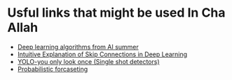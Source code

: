 
# Usful links that might be used In Cha Allah
- <a href="https://theaisummer.com/Deep-Learning-Algorithms/">Deep learning algorithms from AI summer </a>
- <a href="https://theaisummer.com/skip-connections/">Intuitive Explanation of Skip Connections in Deep Learning</a>
- <a href="https://theaisummer.com/YOLO/">YOLO-you only look once (Single shot detectors)</a>
- <a href="https://unit8.com/resources/probabilistic-forecasting-in-darts/">Probabilistic forcaseting</a>
